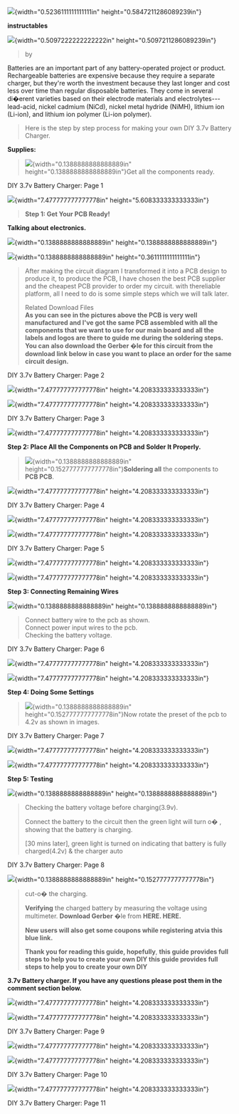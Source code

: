 ![](vertopal_b38a1e44667145baabad8fc539ff608f/media/image1.png){width="0.5236111111111111in"
height="0.5847211286089239in"}

**instructables**

![](vertopal_b38a1e44667145baabad8fc539ff608f/media/image2.png){width="0.5097222222222222in"
height="0.5097211286089239in"}

> by

Batteries are an important part of any battery-operated project or
product. Rechargeable batteries are expensive because they require a
separate charger, but they\'re worth the investment because they last
longer and cost less over time than regular disposable batteries. They
come in several di�erent varieties based on their electrode materials
and electrolytes---lead-acid, nickel cadmium (NiCd), nickel metal
hydride (NiMH), lithium ion (Li-ion), and lithium ion polymer (Li-ion
polymer).

> Here is the step by step process for making your own DIY 3.7v Battery
> Charger.

**Supplies:**

> ![](vertopal_b38a1e44667145baabad8fc539ff608f/media/image3.png){width="0.1388888888888889in"
> height="0.1388888888888889in"}Get all the components ready.

DIY 3.7v Battery Charger: Page 1

![](vertopal_b38a1e44667145baabad8fc539ff608f/media/image4.png){width="7.477777777777778in"
height="5.608333333333333in"}

> **Step 1: Get Your PCB Ready!**

**Talking about electronics.**

![](vertopal_b38a1e44667145baabad8fc539ff608f/media/image5.png){width="0.1388888888888889in"
height="0.1388888888888889in"}

![](vertopal_b38a1e44667145baabad8fc539ff608f/media/image6.png){width="0.1388888888888889in"
height="0.3611111111111111in"}

> After making the circuit diagram I transformed it into a PCB design to
> produce it, to produce the PCB, I have chosen the best PCB supplier
> and the cheapest PCB provider to order my circuit. with thereliable
> platform, all I need to do is some simple steps which we will talk
> later.
>
> Related Download Files\
> **As you can see in the pictures above the PCB is very well
> manufactured and I've got the same PCB assembled with all the
> components that we want to use for our main board and all the labels
> and logos are there to guide me during the soldering steps. You can
> also download the Gerber �le for this circuit from the download link
> below in case you want to place an order for the same circuit
> design.**

DIY 3.7v Battery Charger: Page 2

![](vertopal_b38a1e44667145baabad8fc539ff608f/media/image7.png){width="7.477777777777778in"
height="4.208333333333333in"}

![](vertopal_b38a1e44667145baabad8fc539ff608f/media/image8.png){width="7.477777777777778in"
height="4.208333333333333in"}

DIY 3.7v Battery Charger: Page 3

![](vertopal_b38a1e44667145baabad8fc539ff608f/media/image9.png){width="7.477777777777778in"
height="4.208333333333333in"}

**Step 2: Place All the Components on PCB and Solder It Properly.**

> ![](vertopal_b38a1e44667145baabad8fc539ff608f/media/image10.png){width="0.1388888888888889in"
> height="0.1527777777777778in"}**Soldering all** the components to
> **PCB PCB**.

![](vertopal_b38a1e44667145baabad8fc539ff608f/media/image11.png){width="7.477777777777778in"
height="4.208333333333333in"}

DIY 3.7v Battery Charger: Page 4

![](vertopal_b38a1e44667145baabad8fc539ff608f/media/image12.png){width="7.477777777777778in"
height="4.208333333333333in"}

![](vertopal_b38a1e44667145baabad8fc539ff608f/media/image13.png){width="7.477777777777778in"
height="4.208333333333333in"}

DIY 3.7v Battery Charger: Page 5

![](vertopal_b38a1e44667145baabad8fc539ff608f/media/image14.png){width="7.477777777777778in"
height="4.208333333333333in"}

![](vertopal_b38a1e44667145baabad8fc539ff608f/media/image15.png){width="7.477777777777778in"
height="4.208333333333333in"}

**Step 3: Connecting Remaining Wires**

![](vertopal_b38a1e44667145baabad8fc539ff608f/media/image16.png){width="0.1388888888888889in"
height="0.1388888888888889in"}

> Connect battery wire to the pcb as shown.\
> Connect power input wires to the pcb.\
> Checking the battery voltage.

DIY 3.7v Battery Charger: Page 6

![](vertopal_b38a1e44667145baabad8fc539ff608f/media/image17.png){width="7.477777777777778in"
height="4.208333333333333in"}

![](vertopal_b38a1e44667145baabad8fc539ff608f/media/image18.png){width="7.477777777777778in"
height="4.208333333333333in"}

**Step 4: Doing Some Settings**

> ![](vertopal_b38a1e44667145baabad8fc539ff608f/media/image19.png){width="0.1388888888888889in"
> height="0.1527777777777778in"}Now rotate the preset of the pcb to 4.2v
> as shown in images.

DIY 3.7v Battery Charger: Page 7

![](vertopal_b38a1e44667145baabad8fc539ff608f/media/image20.png){width="7.477777777777778in"
height="4.208333333333333in"}

![](vertopal_b38a1e44667145baabad8fc539ff608f/media/image21.png){width="7.477777777777778in"
height="4.208333333333333in"}

**Step 5: Testing**

![](vertopal_b38a1e44667145baabad8fc539ff608f/media/image22.png){width="0.1388888888888889in"
height="0.1388888888888889in"}

> Checking the battery voltage before charging(3.9v).
>
> Connect the battery to the circuit then the green light will turn o� ,
> showing that the battery is charging.
>
> \[30 mins later\], green light is turned on indicating that battery is
> fully charged(4.2v) & the charger auto

DIY 3.7v Battery Charger: Page 8

![](vertopal_b38a1e44667145baabad8fc539ff608f/media/image23.png){width="0.1388888888888889in"
height="0.1527777777777778in"}

> cut-o� the charging.
>
> **Verifying** the charged battery by measuring the voltage using
> multimeter. **Download Gerber** �le from **HERE. HERE.**
>
> **New users will also get some coupons while registering atvia this
> blue link.**
>
> **Thank you for reading this guide, hopefully**, **this guide provides
> full steps to help you to create your own DIY this guide provides full
> steps to help you to create your own DIY**

**3.7v Battery charger. If you have any questions please post them in
the comment section below.**

![](vertopal_b38a1e44667145baabad8fc539ff608f/media/image24.png){width="7.477777777777778in"
height="4.208333333333333in"}

![](vertopal_b38a1e44667145baabad8fc539ff608f/media/image25.png){width="7.477777777777778in"
height="4.208333333333333in"}

DIY 3.7v Battery Charger: Page 9

![](vertopal_b38a1e44667145baabad8fc539ff608f/media/image26.png){width="7.477777777777778in"
height="4.208333333333333in"}

![](vertopal_b38a1e44667145baabad8fc539ff608f/media/image27.png){width="7.477777777777778in"
height="4.208333333333333in"}

DIY 3.7v Battery Charger: Page 10

![](vertopal_b38a1e44667145baabad8fc539ff608f/media/image28.png){width="7.477777777777778in"
height="4.208333333333333in"}

DIY 3.7v Battery Charger: Page 11
